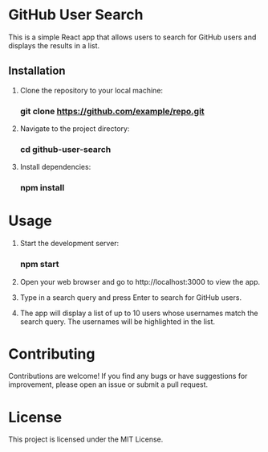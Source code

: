 # GitHub User Search

This is a simple React app that allows users to search for GitHub users and displays the results in a list.

## Installation

1. Clone the repository to your local machine:

   ### git clone https://github.com/example/repo.git

2. Navigate to the project directory:

   ### cd github-user-search

3. Install dependencies:
   ### npm install

# Usage

1. Start the development server:
   ### npm start
2. Open your web browser and go to http://localhost:3000 to view the app.

3. Type in a search query and press Enter to search for GitHub users.

4. The app will display a list of up to 10 users whose usernames match the search query. The usernames will be highlighted in the list.

# Contributing

Contributions are welcome! If you find any bugs or have suggestions for improvement, please open an issue or submit a pull request.

# License

This project is licensed under the MIT License.
